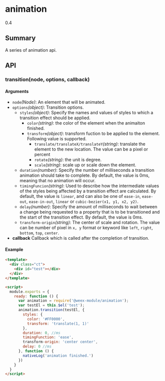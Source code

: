 # animation
<span class="weex-version">0.4</span>

## Summary

A series of animation api.

## API

### transition(node, options, callback)

#### Arguments

* `node`*(Node)*: An element that will be animated.
* `options`*(object)*: Transition options. 
  * `styles`*(object)*: Specify the names and values of styles to which a transition effect should be applied.
    * `color`*(string)*: the color of the element when the animaiton finished.
    * `transform`*(object)*: transform fuction to be applied to the element. Following value is supported.
      * `translate/translateX/translateY`*(string)*: translate the element to the new location. The value can be a pixel or percent
      * `rotate`*(string)*: the unit is degree.
      * `scale`*(string)*: scale up or scale down the element.
  * `duration`*(number)*: Specify the number of milliseconds a transition animation should take to complete. By default, the value is 0ms, meaning that no animation will occur.
  * `timingFuncion`*(string)*: Used to describe how the intermediate values of the styles being affected by a transition effect are calculated. By default, the value is `linear`, and can also be one of `ease-in`, `ease-out`, `ease-in-out`, `linear` or `cubic-bezier(x1, y1, x2, y2)`.
  * `delay`*(number)*: Specify the amount of milliseconds to wait between a change being requested to a property that is to be transitioned and the start of the transition effect. By default, the value is 0ms.
  * `transform-origin`*(string)*: The center of scale and rotation. The value can be number of pixel in `x, y` format or keyword like `left`, `right`, `bottom`, `top`, `center`.
* **callback** Callback which is called after the completion of transition.

#### Example

```html
<template>
  <div class="ct">
    <div id="test"></div>
  </div>
</template>

<script>
  module.exports = {
    ready: function () {
      var animation = require('@weex-module/animation');
      var testEl = this.$el('test');
      animation.transition(testEl, {
        styles: {
          color: '#FF0000',
          transform: 'translate(1, 1)'
        },
        duration: 0, //ms
        timingFunction: 'ease',
        transform-origin: 'center center',
        delay: 0 //ms
      }, function () {
        nativeLog('animation finished.')
      })
    }
  }
</script>
```

